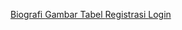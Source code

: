 [Biografi ]([https://example.com](https://nasihangat.github.io/tes/Registrasi/))
[Gambar Tabel ]([https://example.com](https://nasihangat.github.io/tes/Registrasi/))
[Registrasi ]([https://example.com](https://nasihangat.github.io/tes/Registrasi/))
[Login ]([https://example.com](https://nasihangat.github.io/tes/Login/))

